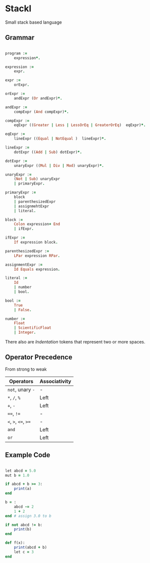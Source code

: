 # Stackl

Small stack based language

## Grammar

```Ruby

program :=
    expression*.

expression :=
    expr.

expr :=
    orExpr.

orExpr :=
    andExpr (Or andExpr)*.

andExpr :=
    compExpr (And compExpr)*.

compExpr :=
    eqExpr ((Greater | Less | LessOrEq | GreaterOrEq)  eqExpr)*.

eqExpr :=
    lineExpr ((Equal | NotEqual )  lineExpr)*.

lineExpr :=
    dotExpr ((Add | Sub) dotExpr)*.

dotExpr :=
    unaryExpr ((Mul | Div | Mod) unaryExpr)*.

unaryExpr :=
    (Not | Sub) unaryExpr
    | primaryExpr.

primaryExpr :=
    block
    | parenthesizedExpr
    | assignmehtExpr
    | literal.

block :=
    Colon expression+ End
    | ifExpr.

ifExpr :=
    If expression block.

parenthesizedExpr :=
    LPar expression RPar.

assignmentExpr :=
    Id Equals expression.

literal :=
    Id
    | number
    | bool.

bool :=
    True
    | False.

number :=
    Float
    | ScientificFloat
    | Integer.

```

There also are *Indentation* tokens that represent two or more spaces.

## Operator Precedence

From strong to weak

| Operators | Associativity |
|       --- |           --- |
| `not`, unary `-` | - |
| `*`, `/`, `%` | Left |
| `+`, `-` | Left |
| `==`, `!=` | - |
| `<`, `>`, `<=`, `>=` | - |
| `and` | Left |
| `or` | Left |

## Example Code

```Ruby

let abcd = 5.0
mut b = 1.0

if abcd + b >= 3:
    print(a)
end

b = :
    abcd -= 2
    1 + 2
end # assign 3.0 to b

if not abcd != b:
    print(b)
end

def f(x):
    print(abcd + b)
    let c = 3
end

```